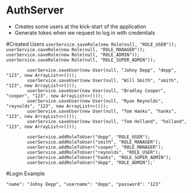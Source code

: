 # AuthServer
 - Creates some users at the kick-start of the application 
 - Generate tokes when we request to log in with credentials

#Created Users 
          ` userService.saveRole(new Role(null, "ROLE_USER"));
            userService.saveRole(new Role(null, "ROLE_MANAGER"));
            userService.saveRole(new Role(null, "ROLE_ADMIN"));
            userService.saveRole(new Role(null, "ROLE_SUPER_ADMIN"));
               `

            userService.saveUser(new User(null, "Johny Depp", "depp", "123", new ArrayList<>()));
            userService.saveUser(new User(null, "Will Smith", "smith", "123", new ArrayList<>()));
            userService.saveUser(new User(null, "Bradley Cooper", "cooper", "123", new ArrayList<>()));
            userService.saveUser(new User(null, "Ryan Reynolds", "reynolds", "123", new ArrayList<>()));
            userService.saveUser(new User(null, "Tom Hanks", "hanks", "123", new ArrayList<>()));
            userService.saveUser(new User(null, "Tom Holland", "holland", "123", new ArrayList<>()));

            userService.addRoleToUser("depp", "ROLE_USER");
            userService.addRoleToUser("smith", "ROLE_MANAGER");
            userService.addRoleToUser("cooper", "ROLE_MANAGER");
            userService.addRoleToUser("reynolds", "ROLE_USER");
            userService.addRoleToUser("hanks", "ROLE_SUPER_ADMIN");
            userService.addRoleToUser("depp", "ROLE_ADMIN");`

#Login Example 

`"name": "Johny Depp",
"username": "depp",
"password": "123"`